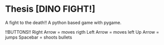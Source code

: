 # Thesis [DINO FIGHT!]
A fight to the death!!
A python based game with pygame.


!!BUTTONS!!
Right Arrow = moves rigth
Left Arrow = moves left
Up Arrow = jumps
Spacebar = shoots bullets
